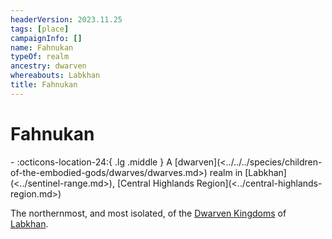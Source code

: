 ```yaml
---
headerVersion: 2023.11.25
tags: [place]
campaignInfo: []
name: Fahnukan
typeOf: realm
ancestry: dwarven
whereabouts: Labkhan
title: Fahnukan
---
```


# Fahnukan
<div class="grid cards ext-narrow-margin ext-one-column" markdown>
-    :octicons-location-24:{ .lg .middle } A [dwarven](<../../../species/children-of-the-embodied-gods/dwarves/dwarves.md>) realm in [Labkhan](<../sentinel-range.md>), [Central Highlands Region](<../central-highlands-region.md>)  
</div>


The northernmost, and most isolated, of the [Dwarven Kingdoms](<./dwarven-kingdoms.md>) of [Labkhan](<../sentinel-range.md>). 


